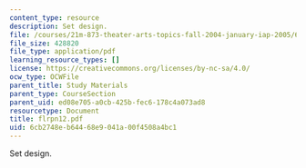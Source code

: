 ```yaml
---
content_type: resource
description: Set design.
file: /courses/21m-873-theater-arts-topics-fall-2004-january-iap-2005/6cb2748eb64468e9041a00f4508a4bc1_flrpn12.pdf
file_size: 428820
file_type: application/pdf
learning_resource_types: []
license: https://creativecommons.org/licenses/by-nc-sa/4.0/
ocw_type: OCWFile
parent_title: Study Materials
parent_type: CourseSection
parent_uid: ed08e705-a0cb-425b-fec6-178c4a073ad8
resourcetype: Document
title: flrpn12.pdf
uid: 6cb2748e-b644-68e9-041a-00f4508a4bc1
---
```

Set design.